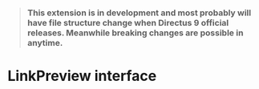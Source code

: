 > ### This extension is in development and most probably will have file structure change when Directus 9 official releases. Meanwhile breaking changes are possible in anytime.

# LinkPreview interface

